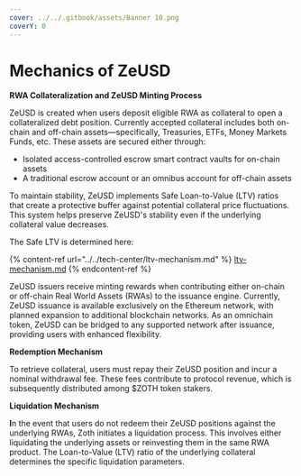 ```yaml
---
cover: ../../.gitbook/assets/Banner 10.png
coverY: 0
---
```


# Mechanics of ZeUSD

**RWA Collateralization and ZeUSD Minting Process**

ZeUSD is created when users deposit eligible RWA as collateral to open a collateralized debt position. Currently accepted collateral includes both on-chain and off-chain assets—specifically, Treasuries, ETFs, Money Markets Funds, etc. These assets are secured either through:

* Isolated access-controlled escrow smart contract vaults for on-chain assets
* A traditional escrow account or an omnibus account for off-chain assets

To maintain stability, ZeUSD implements Safe Loan-to-Value (LTV) ratios that create a protective buffer against potential collateral price fluctuations. This system helps preserve ZeUSD's stability even if the underlying collateral value decreases.

The Safe LTV is determined here:

{% content-ref url="../../tech-center/ltv-mechanism.md" %}
[ltv-mechanism.md](../../tech-center/ltv-mechanism.md)
{% endcontent-ref %}

ZeUSD issuers receive minting rewards when contributing either on-chain or off-chain Real World Assets (RWAs) to the issuance engine. Currently, ZeUSD issuance is available exclusively on the Ethereum network, with planned expansion to additional blockchain networks. As an omnichain token, ZeUSD can be bridged to any supported network after issuance, providing users with enhanced flexibility.

**Redemption Mechanism**

To retrieve collateral, users must repay their ZeUSD position and incur a nominal withdrawal fee. These fees contribute to protocol revenue, which is subsequently distributed among $ZOTH token stakers.

**Liquidation Mechanism**

**I**n the event that users do not redeem their ZeUSD positions against the underlying RWAs, Zoth initiates a liquidation process. This involves either liquidating the underlying assets or reinvesting them in the same RWA product. The Loan-to-Value (LTV) ratio of the underlying collateral determines the specific liquidation parameters.
